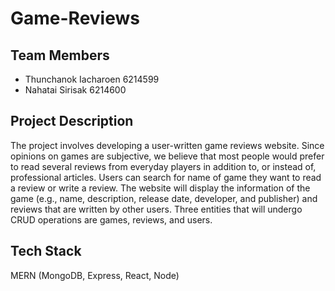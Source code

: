 # Game-Reviews

## Team Members
- Thunchanok Iacharoen 6214599
- Nahatai Sirisak 6214600

## Project Description
The project involves developing a user-written game reviews website. Since opinions on games are subjective, we believe that most people would prefer to read several reviews from everyday players in addition to, or instead of, professional articles. Users can search for name of game they want to read a review or write a review. The website will display the information of the game (e.g., name, description, release date, developer, and publisher) and reviews that are written by other users. Three entities that will undergo CRUD operations are games, reviews, and users.

## Tech Stack
MERN (MongoDB, Express, React, Node)
